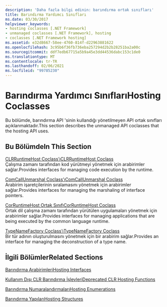 ```yaml
---
description: 'Daha fazla bilgi edinin: barındırma ortak sınıfları'
title: Barındırma Yardımcı Sınıfları
ms.date: 03/30/2017
helpviewer_keywords:
- hosting coclasses [.NET Framework]
- unmanaged coclasses [.NET Framework], hosting
- coclasses [.NET Framework hosting]
ms.assetid: e32d8667-58ee-4760-814f-d22963881622
ms.openlocfilehash: 3c95b6f36fb736eba257294d2b2b28251ba2a00c
ms.sourcegitcommit: ddf7edb67715a5b9a45e3dd44536dabc153c1de0
ms.translationtype: MT
ms.contentlocale: tr-TR
ms.lasthandoff: 02/06/2021
ms.locfileid: "99785230"
---
```

# <a name="hosting-coclasses"></a><span data-ttu-id="3f601-103">Barındırma Yardımcı Sınıfları</span><span class="sxs-lookup"><span data-stu-id="3f601-103">Hosting Coclasses</span></span>

<span data-ttu-id="3f601-104">Bu bölümde, barındırma API 'sinin kullandığı yönetilmeyen API ortak sınıfları açıklanmaktadır.</span><span class="sxs-lookup"><span data-stu-id="3f601-104">This section describes the unmanaged API coclasses that the hosting API uses.</span></span>  
  
## <a name="in-this-section"></a><span data-ttu-id="3f601-105">Bu Bölümde</span><span class="sxs-lookup"><span data-stu-id="3f601-105">In This Section</span></span>  

 [<span data-ttu-id="3f601-106">CLRRuntimeHost Coclass’ı</span><span class="sxs-lookup"><span data-stu-id="3f601-106">CLRRuntimeHost Coclass</span></span>](clrruntimehost-coclass.md)  
 <span data-ttu-id="3f601-107">Çalışma zamanı tarafından kod yürütmeyi yönetmek için arabirimler sağlar.</span><span class="sxs-lookup"><span data-stu-id="3f601-107">Provides interfaces for managing code execution by the runtime.</span></span>  
  
 [<span data-ttu-id="3f601-108">ComCallUnmarshal Coclass’ı</span><span class="sxs-lookup"><span data-stu-id="3f601-108">ComCallUnmarshal Coclass</span></span>](comcallunmarshal-coclass.md)  
 <span data-ttu-id="3f601-109">Arabirim işaretçilerinin sıralamasını yönetmek için arabirimler sağlar.</span><span class="sxs-lookup"><span data-stu-id="3f601-109">Provides interfaces for managing the marshaling of interface pointers.</span></span>  
  
 [<span data-ttu-id="3f601-110">CorRuntimeHost Ortak Sınıfı</span><span class="sxs-lookup"><span data-stu-id="3f601-110">CorRuntimeHost Coclass</span></span>](corruntimehost-coclass.md)  
 <span data-ttu-id="3f601-111">Ortak dil çalışma zamanı tarafından yürütülen uygulamaları yönetmek için arabirimler sağlar.</span><span class="sxs-lookup"><span data-stu-id="3f601-111">Provides interfaces for managing applications that are being executed by the common language runtime.</span></span>  
  
 [<span data-ttu-id="3f601-112">TypeNameFactory Coclass’ı</span><span class="sxs-lookup"><span data-stu-id="3f601-112">TypeNameFactory Coclass</span></span>](typenamefactory-coclass.md)  
 <span data-ttu-id="3f601-113">Bir tür adının oluşturulmasını yönetmek için bir arabirim sağlar.</span><span class="sxs-lookup"><span data-stu-id="3f601-113">Provides an interface for managing the deconstruction of a type name.</span></span>  
  
## <a name="related-sections"></a><span data-ttu-id="3f601-114">İlgili Bölümler</span><span class="sxs-lookup"><span data-stu-id="3f601-114">Related Sections</span></span>  

 [<span data-ttu-id="3f601-115">Barındırma Arabirimleri</span><span class="sxs-lookup"><span data-stu-id="3f601-115">Hosting Interfaces</span></span>](hosting-interfaces.md)  
  
 [<span data-ttu-id="3f601-116">Kullanım Dışı CLR Barındırma İşlevleri</span><span class="sxs-lookup"><span data-stu-id="3f601-116">Deprecated CLR Hosting Functions</span></span>](deprecated-clr-hosting-functions.md)  
  
 [<span data-ttu-id="3f601-117">Barındırma Numaralandırmaları</span><span class="sxs-lookup"><span data-stu-id="3f601-117">Hosting Enumerations</span></span>](hosting-enumerations.md)  
  
 [<span data-ttu-id="3f601-118">Barındırma Yapıları</span><span class="sxs-lookup"><span data-stu-id="3f601-118">Hosting Structures</span></span>](hosting-structures.md)
